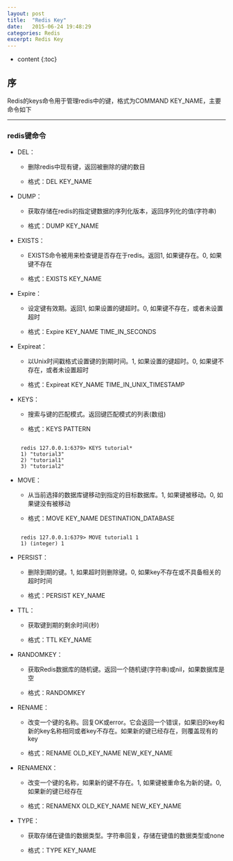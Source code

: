 ```yaml
---
layout: post
title:  "Redis Key"
date:   2015-06-24 19:48:29
categories: Redis
excerpt: Redis Key
---
```


* content
{:toc}


## 序

Redis的keys命令用于管理redis中的键，格式为COMMAND KEY_NAME，主要命令如下

---

### redis键命令

 * DEL：

   * 删除redis中现有键，返回被删除的键的数目

   * 格式：DEL KEY_NAME

 * DUMP：

   * 获取存储在redis的指定键数据的序列化版本，返回序列化的值(字符串)

   * 格式：DUMP KEY_NAME

 * EXISTS：

   * EXISTS命令被用来检查键是否存在于redis。返回1, 如果键存在。0, 如果键不存在

   * 格式：EXISTS KEY_NAME

 * Expire：

   * 设定键有效期。返回1, 如果设置的键超时。0, 如果键不存在，或者未设置超时

   * 格式：Expire KEY_NAME TIME_IN_SECONDS

 * Expireat：

   * 以Unix时间戳格式设置键的到期时间。1, 如果设置的键超时。0, 如果键不存在，或者未设置超时

   * 格式：Expireat KEY_NAME TIME_IN_UNIX_TIMESTAMP

 * KEYS：

   * 搜索与键的匹配模式。返回键匹配模式的列表(数组)

   * 格式：KEYS PATTERN
   <pre><code>
    redis 127.0.0.1:6379> KEYS tutorial*
    1) "tutorial3"
    2) "tutorial1"
    3) "tutorial2"
   </code></pre>

 * MOVE：

   * 从当前选择的数据库键移动到指定的目标数据库。1, 如果键被移动。0, 如果键没有被移动

   * 格式：MOVE KEY_NAME DESTINATION_DATABASE
   <pre><code>
    redis 127.0.0.1:6379> MOVE tutorial1 1
    1) (integer) 1
   </code></pre>

 * PERSIST：

   * 删除到期的键。1, 如果超时则删除键。0, 如果key不存在或不具备相关的超时时间

   * 格式：PERSIST KEY_NAME

 * TTL：

   * 获取键到期的剩余时间(秒)

   * 格式：TTL KEY_NAME

 * RANDOMKEY：

   * 获取Redis数据库的随机键。返回一个随机键(字符串)或nil，如果数据库是空

   * 格式：RANDOMKEY

 * RENAME：

   * 改变一个键的名称。回复OK或error。它会返回一个错误，如果旧的key和新的key名称相同或者key不存在。如果新的键已经存在，则覆盖现有的key

   * 格式：RENAME OLD_KEY_NAME NEW_KEY_NAME

 * RENAMENX：

   * 改变一个键的名称，如果新的键不存在。1, 如果键被重命名为新的键。0, 如果新的键已经存在

   * 格式：RENAMENX OLD_KEY_NAME NEW_KEY_NAME

 * TYPE：

   * 获取存储在键值的数据类型。字符串回复，存储在键值的数据类型或none

   * 格式：TYPE KEY_NAME
